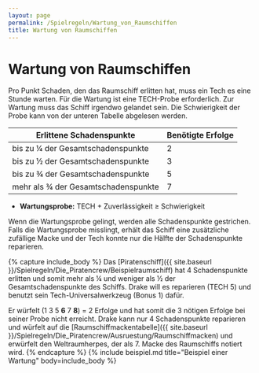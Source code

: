 ```yaml
---
layout: page
permalink: /Spielregeln/Wartung_von_Raumschiffen
title: Wartung von Raumschiffen
---
```


# Wartung von Raumschiffen

Pro Punkt Schaden, den das Raumschiff erlitten hat, muss ein Tech es eine Stunde warten. Für die Wartung ist eine TECH-Probe erforderlich. Zur Wartung muss das Schiff irgendwo gelandet sein. Die Schwierigkeit der Probe kann von der unteren Tabelle abgelesen werden.

<table>
<thead>
<tr><th>Erlittene Schadenspunkte</th><th>Benötigte Erfolge</th></tr>
</thead>
<tbody>
<tr><td>bis zu &frac14; der Gesamtschadenspunkte</td><td>2</td></tr>
<tr><td>bis zu &frac12; der Gesamtschadenspunkte</td><td>3</td></tr>
<tr><td>bis zu &frac34; der Gesamtschadenspunkte</td><td>5</td></tr>
<tr><td>mehr als &frac34; der Gesamtschadenspunkte</td><td>7</td></tr>
</tbody>
</table>

- **Wartungsprobe:** TECH + Zuverlässigkeit &ge; Schwierigkeit

Wenn die Wartungsprobe gelingt, werden alle Schadenspunkte gestrichen. Falls die Wartungsprobe misslingt, erhält das Schiff eine zusätzliche zufällige Macke und der Tech konnte nur die Hälfte der Schadenspunkte reparieren.

{% capture include_body %}
Das [Piratenschiff]({{ site.baseurl }}/Spielregeln/Die_Piratencrew/Beispielraumschiff) hat 4 Schadenspunkte erlitten und somit mehr als &frac14; und weniger als &frac12; der Gesamtschadenspunkte des Schiffs. Drake will es reparieren (TECH 5) und benutzt sein Tech-Universalwerkzeug (Bonus 1) dafür.

Er würfelt (1 3 5 **6** 7 **8**) = 2 Erfolge und hat somit die 3 nötigen Erfolge bei seiner Probe nicht erreicht. Drake kann nur 4 Schadenspunkte reparieren und würfelt auf die [Raumschiffmackentabelle]({{ site.baseurl }}/Spielregeln/Die_Piratencrew/Ausruestung/Raumschiffmacken) und erwürfelt den Weltraumherpes, der als 7. Macke des Raumschiffs notiert wird.
{% endcapture %}
{% include beispiel.md title="Beispiel einer Wartung" body=include_body %}
